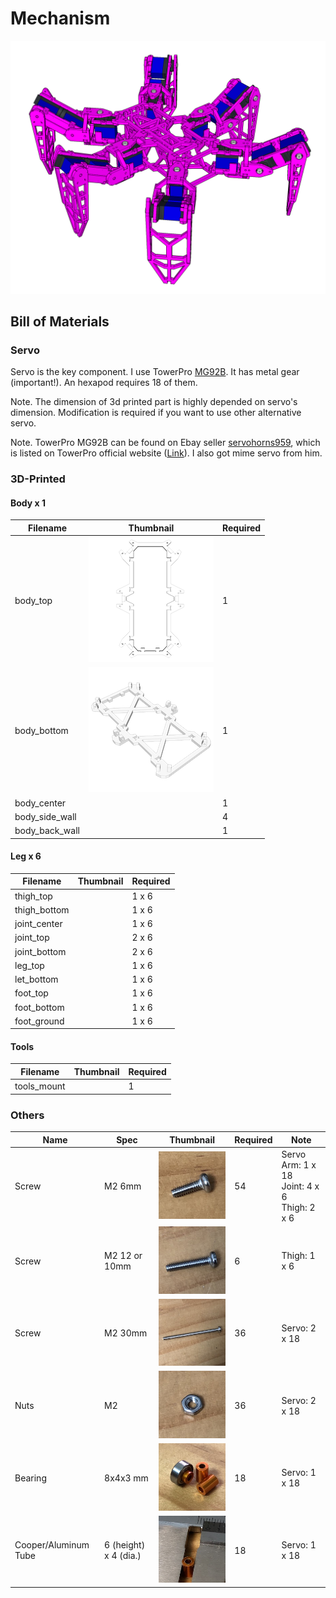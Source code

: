 # Mechanism

![Body](files/mech_body.png)

## Bill of Materials

### Servo

Servo is the key component. I use TowerPro [MG92B](http://www.towerpro.com.tw/product/mg92b/). It has metal gear (important!).
An hexapod requires 18 of them.

Note.
The dimension of 3d printed part is highly depended on servo's dimension.
Modification is required if you want to use other alternative servo. 

Note. 
TowerPro MG92B can be found on Ebay seller [servohorns959](https://www.ebay.com/usr/servohorns959), which is listed on TowerPro official website ([Link](http://www.towerpro.com.tw/about-us-2/)). I also got mime servo from him.


### 3D-Printed

#### Body x 1

Filename | Thumbnail | Required |
-------- | --------- | -------- |
body_top | ![body_top](files/body_top.png) | 1 |
body_bottom | ![body_bottom](files/body_bottom.png) | 1 |
body_center | | 1 |
body_side_wall | | 4 |
body_back_wall | | 1 |

#### Leg x 6

Filename | Thumbnail | Required |
-------- | --------- | -------- |
thigh_top | | 1 x 6 |
thigh_bottom | | 1 x 6 |
joint_center | | 1 x 6 |
joint_top | | 2 x 6 |
joint_bottom | | 2 x 6 |
leg_top | | 1 x 6 |
let_bottom | | 1 x 6 |
foot_top | | 1 x 6 |
foot_bottom | | 1 x 6 |
foot_ground | | 1 x 6 |

#### Tools
Filename | Thumbnail | Required |
-------- | --------- | -------- |
tools_mount | | 1 

### Others

Name | Spec | Thumbnail | Required | Note
---- | ---- | --------- | -------- | ----
Screw | M2 6mm | ![6mm](files/M2_6mm.JPG) | 54 | Servo Arm: 1 x 18<br>Joint: 4 x 6<br>Thigh: 2 x 6
Screw | M2 12 or 10mm | ![10mm](files/M2_10mm.JPG) | 6 | Thigh: 1 x 6
Screw | M2 30mm | ![30mm](files/M2_30mm.JPG) | 36 | Servo: 2 x 18
Nuts | M2 | ![6mm](files/M2_nut.JPG) | 36 | Servo: 2 x 18
Bearing | 8x4x3 mm | ![bearing](files/bearing.JPG) | 18 | Servo: 1 x 18
Cooper/Aluminum Tube | 6 (height) x 4 (dia.) | ![tube](files/tube_6x4mm.JPG) | 18 | Servo: 1 x 18

